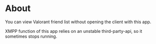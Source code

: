 # About

You can view Valorant friend list without opening the client with this app.

XMPP function of this app relies on an unstable third-party-api, so it sometimes stops running.